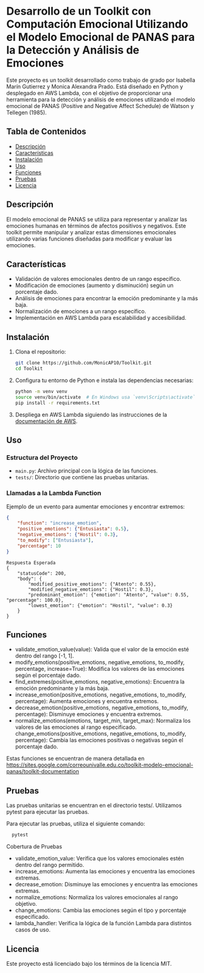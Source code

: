 # Desarrollo de un Toolkit con Computación Emocional Utilizando el Modelo Emocional de PANAS para la Detección y Análisis de Emociones

Este proyecto es un toolkit desarrollado como trabajo de grado por Isabella Marín Gutierrez y Monica Alexandra Prado. Está diseñado en Python y desplegado en AWS Lambda, con el objetivo de proporcionar una herramienta para la detección y análisis de emociones utilizando el modelo emocional de PANAS (Positive and Negative Affect Schedule) de Watson y Tellegen (1985).

## Tabla de Contenidos

- [Descripción](#descripción)
- [Características](#características)
- [Instalación](#instalación)
- [Uso](#uso)
- [Funciones](#funciones)
- [Pruebas](#pruebas)
- [Licencia](#licencia)

## Descripción

El modelo emocional de PANAS se utiliza para representar y analizar las emociones humanas en términos de afectos positivos y negativos. Este toolkit permite manipular y analizar estas dimensiones emocionales utilizando varias funciones diseñadas para modificar y evaluar las emociones.

## Características

- Validación de valores emocionales dentro de un rango específico.
- Modificación de emociones (aumento y disminución) según un porcentaje dado.
- Análisis de emociones para encontrar la emoción predominante y la más baja.
- Normalización de emociones a un rango específico.
- Implementación en AWS Lambda para escalabilidad y accesibilidad.

## Instalación

1. Clona el repositorio:

    ```bash
    git clone https://github.com/MonicAP10/Toolkit.git
    cd Toolkit
    ```

2. Configura tu entorno de Python e instala las dependencias necesarias:

    ```bash
    python -m venv venv
    source venv/bin/activate  # En Windows usa `venv\Scripts\activate`
    pip install -r requirements.txt
    ```

3. Despliega en AWS Lambda siguiendo las instrucciones de la [documentación de AWS](https://docs.aws.amazon.com/lambda/latest/dg/getting-started.html).

## Uso

### Estructura del Proyecto

- `main.py`: Archivo principal con la lógica de las funciones.
- `tests/`: Directorio que contiene las pruebas unitarias.

### Llamadas a la Lambda Function

Ejemplo de un evento para aumentar emociones y encontrar extremos:

```json
{
    "function": "increase_emotion",
    "positive_emotions": {"Entusiasta": 0.5},
    "negative_emotions": {"Hostil": 0.3},
    "to_modify": ["Entusiasta"],
    "percentage": 10
}
```
```
Respuesta Esperada
{
    "statusCode": 200,
    "body": {
        "modified_positive_emotions": {"Atento": 0.55},
        "modified_negative_emotions": {"Hostil": 0.3},
        "predominant_emotion": {"emotion": "Atento", "value": 0.55, "percentage": 100.0},
        "lowest_emotion": {"emotion": "Hostil", "value": 0.3}
    }
}
```
## Funciones
- validate_emotion_value(value): Valida que el valor de la emoción esté dentro del rango [-1, 1].
- modify_emotions(positive_emotions, negative_emotions, to_modify, percentage, increase=True): Modifica los valores de las emociones según el porcentaje dado.
- find_extremes(positive_emotions, negative_emotions): Encuentra la emoción predominante y la más baja.
- increase_emotion(positive_emotions, negative_emotions, to_modify, percentage): Aumenta emociones y encuentra extremos.
- decrease_emotion(positive_emotions, negative_emotions, to_modify, percentage): Disminuye emociones y encuentra extremos.
- normalize_emotions(emotions, target_min, target_max): Normaliza los valores de las emociones al rango especificado.
change_emotions(positive_emotions, negative_emotions, to_modify, percentage): Cambia las emociones positivas o negativas según el porcentaje dado.

Estas funciones se encuentran de manera detallada en https://sites.google.com/correounivalle.edu.co/toolkit-modelo-emocional-panas/toolkit-documentation
## Pruebas
Las pruebas unitarias se encuentran en el directorio tests/. Utilizamos pytest para ejecutar las pruebas.

Para ejecutar las pruebas, utiliza el siguiente comando:

```bash
  pytest
```
Cobertura de Pruebas
- validate_emotion_value: Verifica que los valores emocionales estén dentro del rango permitido.
- increase_emotions: Aumenta las emociones y encuentra las emociones extremas.
- decrease_emotion: Disminuye las emociones y encuentra las emociones extremas.
- normalize_emotions: Normaliza los valores emocionales al rango objetivo.
- change_emotions: Cambia las emociones según el tipo y porcentaje especificado.
- lambda_handler: Verifica la lógica de la función Lambda para distintos casos de uso.

## Licencia
Este proyecto está licenciado bajo los términos de la licencia MIT.
